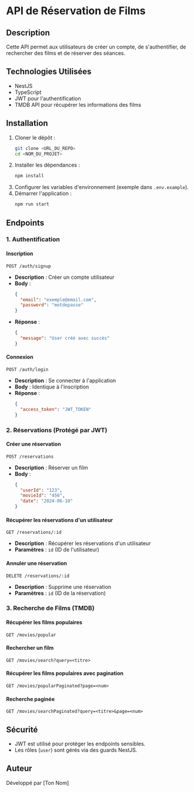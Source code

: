 # API de Réservation de Films

## Description
Cette API permet aux utilisateurs de créer un compte, de s'authentifier, de rechercher des films et de réserver des séances.

## Technologies Utilisées
- NestJS
- TypeScript
- JWT pour l'authentification
- TMDB API pour récupérer les informations des films

## Installation

1. Cloner le dépôt :
   ```sh
   git clone <URL_DU_REPO>
   cd <NOM_DU_PROJET>
   ```
2. Installer les dépendances :
   ```sh
   npm install
   ```
3. Configurer les variables d'environnement (exemple dans `.env.example`).
4. Démarrer l'application :
   ```sh
   npm run start
   ```

## Endpoints

### 1. Authentification
#### Inscription
```http
POST /auth/signup
```
- **Description** : Créer un compte utilisateur
- **Body** :
  ```json
  {
    "email": "exemple@email.com",
    "password": "motdepasse"
  }
  ```
- **Réponse** :
  ```json
  {
    "message": "User créé avec succès"
  }
  ```

#### Connexion
```http
POST /auth/login
```
- **Description** : Se connecter à l'application
- **Body** : Identique à l'inscription
- **Réponse** :
  ```json
  {
    "access_token": "JWT_TOKEN"
  }
  ```

### 2. Réservations (Protégé par JWT)
#### Créer une réservation
```http
POST /reservations
```
- **Description** : Réserver un film
- **Body** :
  ```json
  {
    "userId": "123",
    "movieId": "456",
    "date": "2024-06-10"
  }
  ```

#### Récupérer les réservations d'un utilisateur
```http
GET /reservations/:id
```
- **Description** : Récupérer les réservations d'un utilisateur
- **Paramètres** : `id` (ID de l'utilisateur)

#### Annuler une réservation
```http
DELETE /reservations/:id
```
- **Description** : Supprime une réservation
- **Paramètres** : `id` (ID de la réservation)

### 3. Recherche de Films (TMDB)
#### Récupérer les films populaires
```http
GET /movies/popular
```

#### Rechercher un film
```http
GET /movies/search?query=<titre>
```

#### Récupérer les films populaires avec pagination
```http
GET /movies/popularPaginated?page=<num>
```

#### Recherche paginée
```http
GET /movies/searchPaginated?query=<titre>&page=<num>
```

## Sécurité
- JWT est utilisé pour protéger les endpoints sensibles.
- Les rôles (`user`) sont gérés via des guards NestJS.

## Auteur
Développé par [Ton Nom]

